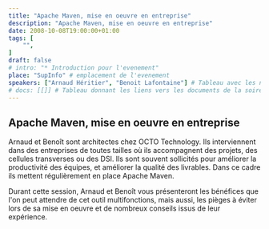 ```yaml
---
title: "Apache Maven, mise en oeuvre en entreprise"
description: "Apache Maven, mise en oeuvre en entreprise"
date: 2008-10-08T19:00:00+01:00
tags: [
    "",
]
draft: false
# intro: "* Introduction pour l'evenement"
place: "SupInfo" # emplacement de l'evenement
speakers: ["Arnaud Héritier", "Benoit Lafontaine"] # Tableau avec les nom des speakers entre " et séparé par des ,
# docs: [[]] # Tableau donnant les liens vers les documents de la soirée hors affiche - exemple : [["L'inauguration","http://toursjug.cloud.xwiki.com/xwiki/bin/download/Meetings/20080409/InaugurationToursJUG.pdf"], ["Unitils et Selenium","Unitils-Selenium.pdf"]]
---
```


## Apache Maven, mise en oeuvre en entreprise
Arnaud et Benoît sont architectes chez OCTO Technology. Ils interviennent dans des entreprises de toutes tailles où ils accompagnent des projets, des cellules transverses ou des DSI.
Ils sont souvent sollicités pour améliorer la productivité des équipes, et améliorer la qualité des livrables. Dans ce cadre ils mettent régulièrement en place Apache Maven.

Durant cette session, Arnaud et Benoît vous présenteront les bénéfices que l'on peut attendre de cet outil multifonctions, mais aussi, les pièges à éviter lors de sa mise en oeuvre et de nombreux conseils issus de leur expérience.
